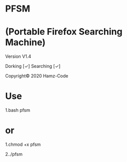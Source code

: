 # PFSM
# (Portable Firefox Searching Machine)
Version V1.4

Dorking   [✓]
Searching [✓]

Copyright© 2020 Hamz-Code 

# Use
1.bash pfsm
#   or
1.chmod +x pfsm

2../pfsm
